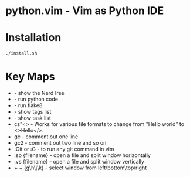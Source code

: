 python.vim - Vim as Python IDE 
===

# Installation

````bash
./install.sh
````

# Key Maps
- <F2> - show the NerdTree
- <F5> - run python code
- <F7> - run flake8
- <F8> - show tags list
- <F9> - show task list
- cs"<> - Works for various file formats to change from "Hello world" to <>Hello</>. 
- gc - comment out one line
- gc2 - comment out two line and so on
- :Git or :G - to run any git command in vim
- :sp {filename} - open a file and split window horizontally
- :vs {filename} - open a file and split window vertically
- <ctrl> + <w> + {g\h\j\k} - select window from left\bottom\top\right
